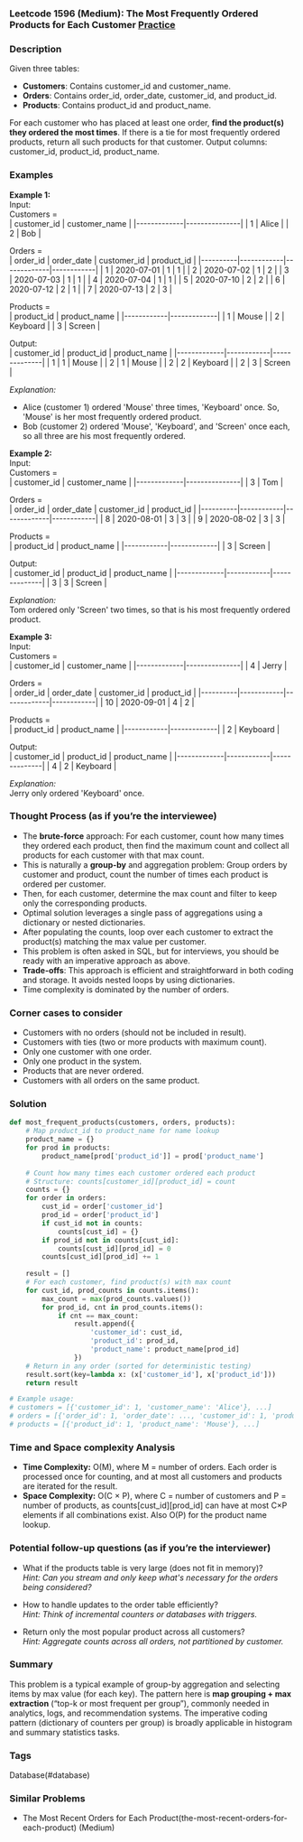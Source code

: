 ### Leetcode 1596 (Medium): The Most Frequently Ordered Products for Each Customer [Practice](https://leetcode.com/problems/the-most-frequently-ordered-products-for-each-customer)

### Description  
Given three tables:  
- **Customers**: Contains customer_id and customer_name.
- **Orders**: Contains order_id, order_date, customer_id, and product_id.
- **Products**: Contains product_id and product_name.

For each customer who has placed at least one order, **find the product(s) they ordered the most times**. If there is a tie for most frequently ordered products, return all such products for that customer. Output columns: customer_id, product_id, product_name.

### Examples  

**Example 1:**  
Input:  
Customers =  
| customer_id | customer_name |
|-------------|---------------|
| 1           | Alice         |
| 2           | Bob           |

Orders =  
| order_id | order_date | customer_id | product_id |
|----------|------------|-------------|------------|
| 1        | 2020-07-01 | 1           | 1          |
| 2        | 2020-07-02 | 1           | 2          |
| 3        | 2020-07-03 | 1           | 1          |
| 4        | 2020-07-04 | 1           | 1          |
| 5        | 2020-07-10 | 2           | 2          |
| 6        | 2020-07-12 | 2           | 1          |
| 7        | 2020-07-13 | 2           | 3          |

Products =  
| product_id | product_name |
|------------|-------------|
| 1          | Mouse       |
| 2          | Keyboard    |
| 3          | Screen      |

Output:  
| customer_id | product_id | product_name |
|-------------|------------|--------------|
| 1           | 1          | Mouse        |
| 2           | 1          | Mouse        |
| 2           | 2          | Keyboard     |
| 2           | 3          | Screen       |

*Explanation:*
- Alice (customer 1) ordered 'Mouse' three times, 'Keyboard' once. So, 'Mouse' is her most frequently ordered product.
- Bob (customer 2) ordered 'Mouse', 'Keyboard', and 'Screen' once each, so all three are his most frequently ordered.

**Example 2:**  
Input:  
Customers =  
| customer_id | customer_name |
|-------------|---------------|
| 3           | Tom           |

Orders =  
| order_id | order_date | customer_id | product_id |
|----------|------------|-------------|------------|
| 8        | 2020-08-01 | 3           | 3          |
| 9        | 2020-08-02 | 3           | 3          |

Products =  
| product_id | product_name |
|------------|-------------|
| 3          | Screen      |

Output:  
| customer_id | product_id | product_name |
|-------------|------------|--------------|
| 3           | 3          | Screen       |

*Explanation:*  
Tom ordered only 'Screen' two times, so that is his most frequently ordered product.

**Example 3:**  
Input:  
Customers =  
| customer_id | customer_name |
|-------------|---------------|
| 4           | Jerry         |

Orders =  
| order_id | order_date | customer_id | product_id |
|----------|------------|-------------|------------|
| 10       | 2020-09-01 | 4           | 2          |

Products =  
| product_id | product_name |
|------------|-------------|
| 2          | Keyboard    |

Output:  
| customer_id | product_id | product_name |
|-------------|------------|--------------|
| 4           | 2          | Keyboard     |

*Explanation:*  
Jerry only ordered 'Keyboard' once.

### Thought Process (as if you’re the interviewee)  

- The **brute-force** approach: For each customer, count how many times they ordered each product, then find the maximum count and collect all products for each customer with that max count.
- This is naturally a **group-by** and aggregation problem: Group orders by customer and product, count the number of times each product is ordered per customer.
- Then, for each customer, determine the max count and filter to keep only the corresponding products.
- Optimal solution leverages a single pass of aggregations using a dictionary or nested dictionaries.
- After populating the counts, loop over each customer to extract the product(s) matching the max value per customer.
- This problem is often asked in SQL, but for interviews, you should be ready with an imperative approach as above.
- **Trade-offs**: This approach is efficient and straightforward in both coding and storage. It avoids nested loops by using dictionaries.  
- Time complexity is dominated by the number of orders.

### Corner cases to consider  
- Customers with no orders (should not be included in result).
- Customers with ties (two or more products with maximum count).
- Only one customer with one order.
- Only one product in the system.
- Products that are never ordered.
- Customers with all orders on the same product.

### Solution

```python
def most_frequent_products(customers, orders, products):
    # Map product_id to product_name for name lookup
    product_name = {}
    for prod in products:
        product_name[prod['product_id']] = prod['product_name']
    
    # Count how many times each customer ordered each product
    # Structure: counts[customer_id][product_id] = count
    counts = {}
    for order in orders:
        cust_id = order['customer_id']
        prod_id = order['product_id']
        if cust_id not in counts:
            counts[cust_id] = {}
        if prod_id not in counts[cust_id]:
            counts[cust_id][prod_id] = 0
        counts[cust_id][prod_id] += 1
    
    result = []
    # For each customer, find product(s) with max count
    for cust_id, prod_counts in counts.items():
        max_count = max(prod_counts.values())
        for prod_id, cnt in prod_counts.items():
            if cnt == max_count:
                result.append({
                    'customer_id': cust_id,
                    'product_id': prod_id,
                    'product_name': product_name[prod_id]
                })
    # Return in any order (sorted for deterministic testing)
    result.sort(key=lambda x: (x['customer_id'], x['product_id']))
    return result

# Example usage:
# customers = [{'customer_id': 1, 'customer_name': 'Alice'}, ...]
# orders = [{'order_id': 1, 'order_date': ..., 'customer_id': 1, 'product_id': 1}, ...]
# products = [{'product_id': 1, 'product_name': 'Mouse'}, ...]
```

### Time and Space complexity Analysis  

- **Time Complexity:** O(M), where M = number of orders. Each order is processed once for counting, and at most all customers and products are iterated for the result.
- **Space Complexity:** O(C × P), where C = number of customers and P = number of products, as counts[cust_id][prod_id] can have at most C×P elements if all combinations exist. Also O(P) for the product name lookup.

### Potential follow-up questions (as if you’re the interviewer)  

- What if the products table is very large (does not fit in memory)?  
  *Hint: Can you stream and only keep what's necessary for the orders being considered?*

- How to handle updates to the order table efficiently?  
  *Hint: Think of incremental counters or databases with triggers.*

- Return only the most popular product across all customers?  
  *Hint: Aggregate counts across all orders, not partitioned by customer.*

### Summary
This problem is a typical example of group-by aggregation and selecting items by max value (for each key). The pattern here is **map grouping + max extraction** (“top-k or most frequent per group”), commonly needed in analytics, logs, and recommendation systems. The imperative coding pattern (dictionary of counters per group) is broadly applicable in histogram and summary statistics tasks.

### Tags
Database(#database)

### Similar Problems
- The Most Recent Orders for Each Product(the-most-recent-orders-for-each-product) (Medium)